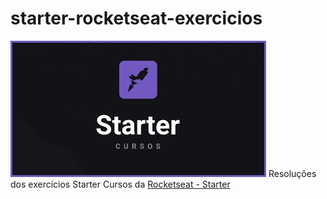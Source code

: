 # starter-rocketseat-exercicios
<img src="/docs/screenshot_starter.jpg" />
Resoluções dos exercícios Starter Cursos da <a href="https://rocketseat.com.br/starter" target="_blank">Rocketseat - Starter</a>
